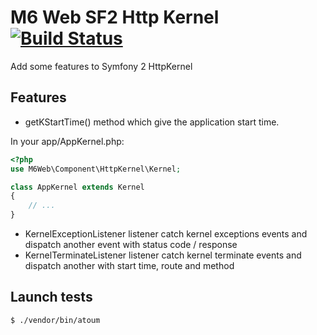 # M6 Web SF2 Http Kernel [![Build Status](https://secure.travis-ci.org/M6Web/HttpKernelBundle.png)](http://travis-ci.org/M6Web/HttpKernelBundle)

Add some features to Symfony 2 HttpKernel

## Features

- getKStartTime() method which give the application start time.

In your app/AppKernel.php:

```php
<?php
use M6Web\Component\HttpKernel\Kernel;

class AppKernel extends Kernel
{
    // ...
}
```

- KernelExceptionListener listener catch kernel exceptions events and dispatch another event with status code / response
- KernelTerminateListener listener catch kernel terminate events and dispatch another with start time, route and method

## Launch tests

```shell
$ ./vendor/bin/atoum
```